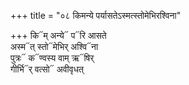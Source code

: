 +++
title = "०८ किमन्ये पर्यासतेऽस्मत्स्तोमेभिरश्विना"

+++
कि᳓म् अन्ये᳓ प᳓रि आसते  
अस्म᳓त् स्तो᳓मेभिर् अश्वि᳓ना  
पुत्रः᳓ क᳓ण्वस्य वाम् ऋ᳓षिर्  
गीर्भि᳓र् वत्सो᳓ अवीवृधत्